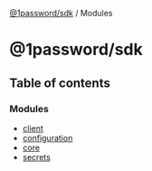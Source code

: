 [@1password/sdk](README.md) / Modules

# @1password/sdk

## Table of contents

### Modules

- [client](modules/client.md)
- [configuration](modules/configuration.md)
- [core](modules/core.md)
- [secrets](modules/secrets.md)
